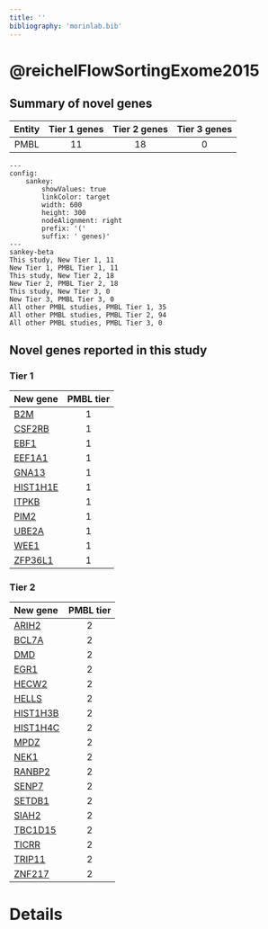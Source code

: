 ```yaml
---
title: ''
bibliography: 'morinlab.bib'
---
```


# @reichelFlowSortingExome2015
## Summary of novel genes

|Entity| Tier 1 genes| Tier 2 genes|Tier 3 genes|
|:-:|:-:|:-:|:-:|
|PMBL|11|18|0|
```mermaid
---
config:
    sankey:
        showValues: true
        linkColor: target
        width: 600
        height: 300
        nodeAlignment: right
        prefix: '('
        suffix: ' genes)'
---
sankey-beta
This study, New Tier 1, 11
New Tier 1, PMBL Tier 1, 11
This study, New Tier 2, 18
New Tier 2, PMBL Tier 2, 18
This study, New Tier 3, 0
New Tier 3, PMBL Tier 3, 0
All other PMBL studies, PMBL Tier 1, 35
All other PMBL studies, PMBL Tier 2, 94
All other PMBL studies, PMBL Tier 3, 0
```

## Novel genes reported in this study

### Tier 1
|New gene|PMBL tier|
|:-|:-:|
|[B2M](../B2M)|1 |
|[CSF2RB](../CSF2RB)|1 |
|[EBF1](../EBF1)|1 |
|[EEF1A1](../EEF1A1)|1 |
|[GNA13](../GNA13)|1 |
|[HIST1H1E](../HIST1H1E)|1 |
|[ITPKB](../ITPKB)|1 |
|[PIM2](../PIM2)|1 |
|[UBE2A](../UBE2A)|1 |
|[WEE1](../WEE1)|1 |
|[ZFP36L1](../ZFP36L1)|1 |

### Tier 2
|New gene|PMBL tier|
|:-|:-:|
|[ARIH2](../ARIH2)|2 |
|[BCL7A](../BCL7A)|2 |
|[DMD](../DMD)|2 |
|[EGR1](../EGR1)|2 |
|[HECW2](../HECW2)|2 |
|[HELLS](../HELLS)|2 |
|[HIST1H3B](../HIST1H3B)|2 |
|[HIST1H4C](../HIST1H4C)|2 |
|[MPDZ](../MPDZ)|2 |
|[NEK1](../NEK1)|2 |
|[RANBP2](../RANBP2)|2 |
|[SENP7](../SENP7)|2 |
|[SETDB1](../SETDB1)|2 |
|[SIAH2](../SIAH2)|2 |
|[TBC1D15](../TBC1D15)|2 |
|[TICRR](../TICRR)|2 |
|[TRIP11](../TRIP11)|2 |
|[ZNF217](../ZNF217)|2 |


# Details

